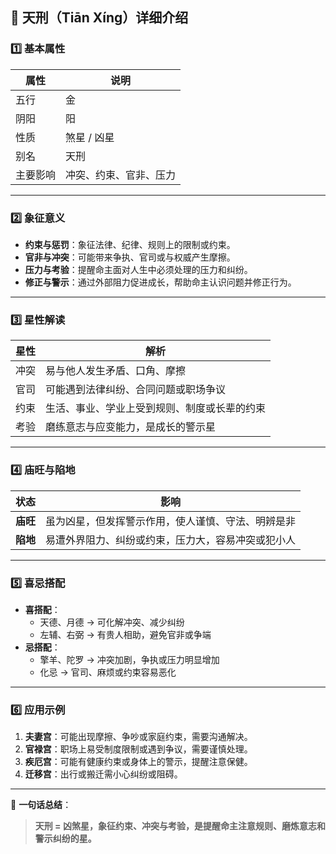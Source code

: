## 🌟 天刑（Tiān Xíng）详细介绍

### 1️⃣ 基本属性

| 属性     | 说明                   |
| -------- | ---------------------- |
| 五行     | 金                     |
| 阴阳     | 阳                     |
| 性质     | 煞星 / 凶星            |
| 别名     | 天刑                   |
| 主要影响 | 冲突、约束、官非、压力 |

------

### 2️⃣ 象征意义

- **约束与惩罚**：象征法律、纪律、规则上的限制或约束。
- **官非与冲突**：可能带来争执、官司或与权威产生摩擦。
- **压力与考验**：提醒命主面对人生中必须处理的压力和纠纷。
- **修正与警示**：通过外部阻力促进成长，帮助命主认识问题并修正行为。

------

### 3️⃣ 星性解读

| 星性 | 解析                                         |
| ---- | -------------------------------------------- |
| 冲突 | 易与他人发生矛盾、口角、摩擦                 |
| 官司 | 可能遇到法律纠纷、合同问题或职场争议         |
| 约束 | 生活、事业、学业上受到规则、制度或长辈的约束 |
| 考验 | 磨练意志与应变能力，是成长的警示星           |

------

### 4️⃣ 庙旺与陷地

| 状态     | 影响                                               |
| -------- | -------------------------------------------------- |
| **庙旺** | 虽为凶星，但发挥警示作用，使人谨慎、守法、明辨是非 |
| **陷地** | 易遭外界阻力、纠纷或约束，压力大，容易冲突或犯小人 |

------

### 5️⃣ 喜忌搭配

- **喜搭配**：
  - 天德、月德 → 可化解冲突、减少纠纷
  - 左辅、右弼 → 有贵人相助，避免官非或争端
- **忌搭配**：
  - 擎羊、陀罗 → 冲突加剧，争执或压力明显增加
  - 化忌 → 官司、麻烦或约束容易恶化

------

### 6️⃣ 应用示例

1. **夫妻宫**：可能出现摩擦、争吵或家庭约束，需要沟通解决。
2. **官禄宫**：职场上易受制度限制或遇到争议，需要谨慎处理。
3. **疾厄宫**：可能有健康约束或身体上的警示，提醒注意保健。
4. **迁移宫**：出行或搬迁需小心纠纷或阻碍。

------

📌 **一句话总结**：

> **天刑 = 凶煞星，象征约束、冲突与考验，是提醒命主注意规则、磨炼意志和警示纠纷的星。**
